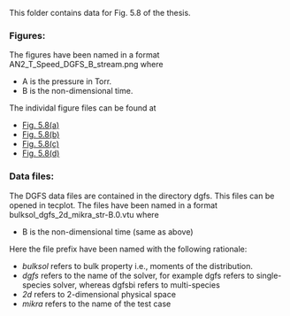 This folder contains data for Fig. 5.8 of the thesis.

### Figures:  

The figures have been named in a format AN2\_T\_Speed\_DGFS\_B\_stream.png where 
- A is the pressure in Torr.
- B is the non-dimensional time.

The individal figure files can be found at  
- [Fig. 5.8(a)](966N2_T_Speed_DGFS_50_stream.png)
- [Fig. 5.8(b)](966N2_T_Speed_DGFS_100_stream.png)
- [Fig. 5.8(c)](966N2_T_Speed_DGFS_150_stream.png)
- [Fig. 5.8(d)](966N2_T_Speed_DGFS_175_stream.png)


### Data files:  

The DGFS data files are contained in the directory dgfs. This files can be opened in tecplot. The files have been named in a format bulksol_dgfs_2d_mikra_str-B.0.vtu where 
- B is the non-dimensional time (same as above)

Here the file prefix have been named with the following rationale:
- *bulksol* refers to bulk property i.e., moments of the distribution. 
- *dgfs* refers to the name of the solver, for example dgfs refers to single-species solver, whereas dgfsbi refers to multi-species
- *2d* refers to 2-dimensional physical space
- *mikra* refers to the name of the test case